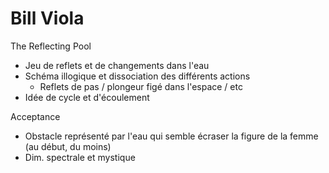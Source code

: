 # Bill Viola

The Reflecting Pool
- Jeu de reflets et de changements dans l'eau
- Schéma illogique et dissociation des différents actions
  - Reflets de pas / plongeur figé dans l'espace / etc
- Idée de cycle et d'écoulement

Acceptance
- Obstacle représenté par l'eau qui semble écraser la figure de la femme (au début, du moins)
- Dim. spectrale et mystique 
